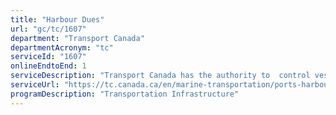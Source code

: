 ```yaml
---
title: "Harbour Dues"
url: "gc/tc/1607"
department: "Transport Canada"
departmentAcronym: "tc"
serviceId: "1607"
onlineEndtoEnd: 1
serviceDescription: "Transport Canada has the authority to  control vessel traffic and port activities as it relates to the safe and efficient movement of passengers and goods in a manner that protects the environment within the limits of the public port"
serviceUrl: "https://tc.canada.ca/en/marine-transportation/ports-harbours-anchorages/charges-services-public-ports-owned-transport-canada#harbour"
programDescription: "Transportation Infrastructure"
---
```

